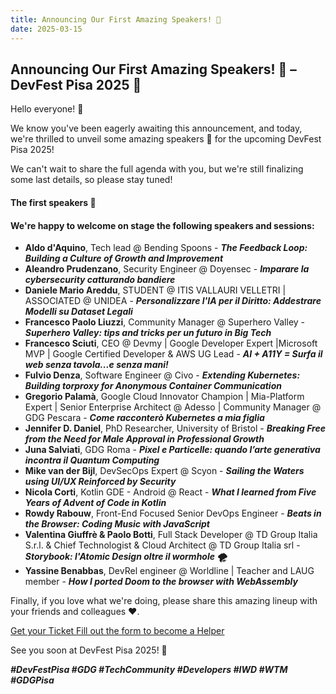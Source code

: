 ```yaml
---
title: Announcing Our First Amazing Speakers! 🎉
date: 2025-03-15
---
```


## Announcing Our First Amazing Speakers! 🎉 – DevFest Pisa 2025 🚀

Hello everyone! 🥳

We know you've been eagerly awaiting this announcement, and today, we're thrilled to unveil some amazing speakers 🎉 for the upcoming DevFest Pisa 2025!

We can't wait to share the full agenda with you, but we're still finalizing some last details, so please stay tuned!

#### The first speakers 🎤
#### We're happy to welcome on stage the following speakers and sessions:

- **Aldo d'Aquino**, Tech lead @ Bending Spoons - ***The Feedback Loop: Building a Culture of Growth and Improvement***
- **Aleandro Prudenzano**, Security Engineer @ Doyensec - ***Imparare la cybersecurity catturando bandiere***
- **Daniele Mario Areddu**, STUDENT @ ITIS VALLAURI VELLETRI | ASSOCIATED @ UNIDEA - ***Personalizzare l'IA per il Diritto: Addestrare Modelli su Dataset Legali***
- **Francesco Paolo Liuzzi**, Community Manager @ Superhero Valley - ***Superhero Valley: tips and tricks per un futuro in Big Tech***
- **Francesco Sciuti**, CEO @ Devmy | Google Developer Expert |Microsoft MVP | Google Certified Developer & AWS UG Lead - ***AI + A11Y = Surfa il web senza tavola...e senza mani!***
- **Fulvio Denza**, Software Engineer @ Civo - ***Extending Kubernetes: Building torproxy for Anonymous Container Communication***
- **Gregorio Palamà**, Google Cloud Innovator Champion | Mia-Platform Expert | Senior Enterprise Architect @ Adesso | Community Manager @ GDG Pescara - ***Come racconterò Kubernetes a mia figlia***
- **Jennifer D. Daniel**, PhD Researcher, University of Bristol - ***Breaking Free from the Need for Male Approval in Professional Growth***
- **Juna Salviati**, GDG Roma - ***Pixel e Particelle: quando l’arte generativa incontra il Quantum Computing***
- **Mike van der Bijl**, DevSecOps Expert @ Scyon - ***Sailing the Waters using UI/UX Reinforced by Security***
- **Nicola Corti**, Kotlin GDE - Android @ React - ***What I learned from Five Years of Advent of Code in Kotlin***
- **Rowdy Rabouw**, Front-End Focused Senior DevOps Engineer - ***Beats in the Browser: Coding Music with JavaScript***
- **Valentina Giuffrè & Paolo Botti**, Full Stack Developer @ TD Group Italia S.r.l. & Chief Technologist & Cloud Architect @ TD Group Italia srl - ***Storybook: l'Atomic Design oltre il wormhole 🌪️***
- **Yassine Benabbas**, DevRel engineer @ Worldline | Teacher and LAUG member - ***How I ported Doom to the browser with WebAssembly***

Finally, if you love what we're doing, please share this amazing lineup with your friends and colleagues ❤️.

<a role="button" class="large width-fit margin-auto" target="_blank" href="https://www.eventbrite.it/e/gdg-devfest-pisa-2025-tickets-1205952308819">
    Get your Ticket
</a>

<a role="button" class="large width-fit margin-auto"  target="_blank" href="https://docs.google.com/forms/d/1y8G12HFY7EVc8LsF-1S24z5Wqeqiare4qaPgXwSwTDU/preview">
    Fill out the form to become a Helper
</a>

See you soon at DevFest Pisa 2025! 🎊

***#DevFestPisa #GDG #TechCommunity #Developers #IWD #WTM #GDGPisa***
